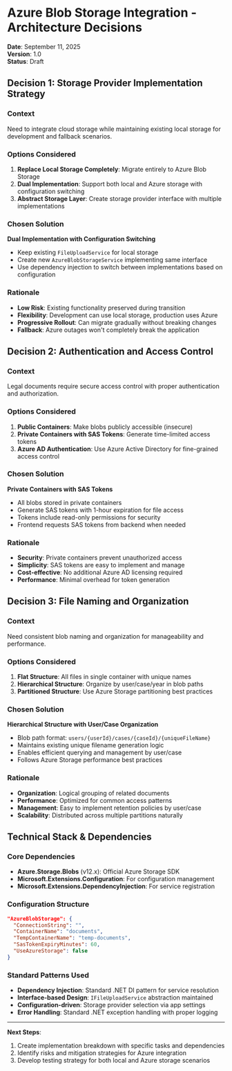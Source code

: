 # Azure Blob Storage Integration - Architecture Decisions

**Date**: September 11, 2025  
**Version**: 1.0  
**Status**: Draft

## Decision 1: Storage Provider Implementation Strategy

### Context
Need to integrate cloud storage while maintaining existing local storage for development and fallback scenarios.

### Options Considered
1. **Replace Local Storage Completely**: Migrate entirely to Azure Blob Storage
2. **Dual Implementation**: Support both local and Azure storage with configuration switching
3. **Abstract Storage Layer**: Create storage provider interface with multiple implementations

### Chosen Solution
**Dual Implementation with Configuration Switching**
- Keep existing `FileUploadService` for local storage
- Create new `AzureBlobStorageService` implementing same interface
- Use dependency injection to switch between implementations based on configuration

### Rationale
- **Low Risk**: Existing functionality preserved during transition
- **Flexibility**: Development can use local storage, production uses Azure
- **Progressive Rollout**: Can migrate gradually without breaking changes
- **Fallback**: Azure outages won't completely break the application

## Decision 2: Authentication and Access Control

### Context
Legal documents require secure access control with proper authentication and authorization.

### Options Considered
1. **Public Containers**: Make blobs publicly accessible (insecure)
2. **Private Containers with SAS Tokens**: Generate time-limited access tokens
3. **Azure AD Authentication**: Use Azure Active Directory for fine-grained access control

### Chosen Solution
**Private Containers with SAS Tokens**
- All blobs stored in private containers
- Generate SAS tokens with 1-hour expiration for file access
- Tokens include read-only permissions for security
- Frontend requests SAS tokens from backend when needed

### Rationale
- **Security**: Private containers prevent unauthorized access
- **Simplicity**: SAS tokens are easy to implement and manage
- **Cost-effective**: No additional Azure AD licensing required
- **Performance**: Minimal overhead for token generation

## Decision 3: File Naming and Organization

### Context
Need consistent blob naming and organization for manageability and performance.

### Options Considered
1. **Flat Structure**: All files in single container with unique names
2. **Hierarchical Structure**: Organize by user/case/year in blob paths
3. **Partitioned Structure**: Use Azure Storage partitioning best practices

### Chosen Solution
**Hierarchical Structure with User/Case Organization**
- Blob path format: `users/{userId}/cases/{caseId}/{uniqueFileName}`
- Maintains existing unique filename generation logic
- Enables efficient querying and management by user/case
- Follows Azure Storage performance best practices

### Rationale
- **Organization**: Logical grouping of related documents
- **Performance**: Optimized for common access patterns
- **Management**: Easy to implement retention policies by user/case
- **Scalability**: Distributed across multiple partitions naturally

## Technical Stack & Dependencies

### Core Dependencies
- **Azure.Storage.Blobs** (v12.x): Official Azure Storage SDK
- **Microsoft.Extensions.Configuration**: For configuration management
- **Microsoft.Extensions.DependencyInjection**: For service registration

### Configuration Structure
```json
"AzureBlobStorage": {
  "ConnectionString": "",
  "ContainerName": "documents",
  "TempContainerName": "temp-documents",
  "SasTokenExpiryMinutes": 60,
  "UseAzureStorage": false
}
```

### Standard Patterns Used
- **Dependency Injection**: Standard .NET DI pattern for service resolution
- **Interface-based Design**: `IFileUploadService` abstraction maintained
- **Configuration-driven**: Storage provider selection via app settings
- **Error Handling**: Standard .NET exception handling with proper logging

---

**Next Steps**:
1. Create implementation breakdown with specific tasks and dependencies
2. Identify risks and mitigation strategies for Azure integration
3. Develop testing strategy for both local and Azure storage scenarios